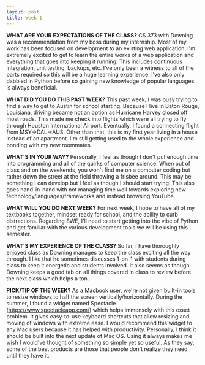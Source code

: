 ```yaml
---
layout: post
title: Week 1
---
```


<!-- ![_config.yml]({{ site.baseurl }}/images/config.png) -->

**WHAT ARE YOUR EXPECTATIONS OF THE CLASS?**
CS 373 with Downing was a recommendation from my boss during my internship. Most of my work has been focused on development to an existing web application. I'm extremely excited to get to learn the entire works of a web application and everything that goes into keeping it running. This includes continuous integration, unit testing, backups, etc. I've only been a witness to all of the parts required so this will be a huge learning experience. I've also only dabbled in Python before so gaining new knowledge of popular languages is always beneficial.

**WHAT DID YOU DO THIS PAST WEEK?**
This past week, I was busy trying to find a way to get to Austin for school starting. Because I live in Baton Rouge, Louisiana, driving became not an option as Hurricane Harvey closed off most roads. This made me check into flights which were all trying to fly through Houston International Airport. Eventually, I found a connecting flight from MSY->DAL->AUS. Other than that, this is my first year living in a house instead of an apartment. I'm still getting used to the whole experience and bonding with my new roommates.

**WHAT'S IN YOUR WAY?**
Personally, I feel as though I don't put enough time into programming and all of the quirks of computer science. When out of class and on the weekends, you won't find me on a computer coding but rather down the street at the field throwing a frisbee around. This may be something I can develop but I feel as though I should start trying. This also goes hand-in-hand with not managing time well towards exploring new technology/languages/frameworks and instead browsing YouTube.

**WHAT WILL YOU DO NEXT WEEK?**
For next week, I hope to have all of my textbooks together, mindset ready for school, and the ability to curb distractions. Regarding SWE, I'll need to start getting into the vibe of Python and get familiar with the various development tools we will be using this semester.

**WHAT'S MY EXPERIENCE OF THE CLASS?**
So far, I have thoroughly enjoyed class as Downing manages to keep the class exciting all the way through. I like that he sometimes discusses 1-on-1 with students during class to keep it energetic and students involved. It also seems as though Downing keeps a good tab on all things covered in class to review before the next class which helps a ton.

**PICK/TIP OF THE WEEK?**
As a Macbook user, we're not given built-in tools to resize windows to half the screen vertically/horizontally. During the summer, I found a widget named Spectacle (https://www.spectacleapp.com/) which helps immensely with this exact problem. It gives easy-to-use keyboard shortcuts that allow resizing and moving of windows with extreme ease. I would recommend this widget to any Mac users because it has helped with productivity. Personally, I think it should be built into the next update of Mac OS. Using it always makes me wish I would've thought of something so simple yet so useful. As they say, some of the best products are those that people don't realize they need until they have it.

